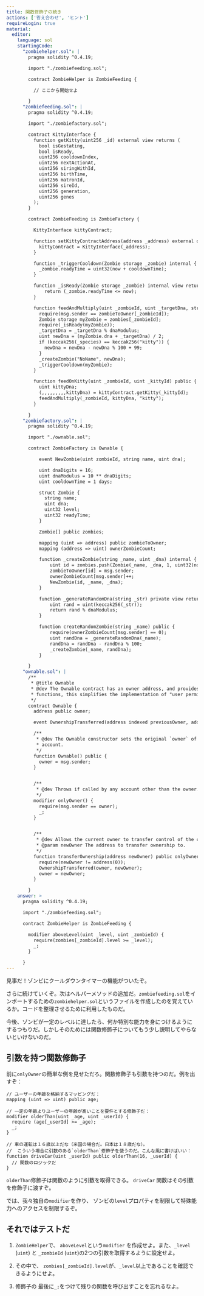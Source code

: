 ```yaml
---
title: 関数修飾子の続き
actions: ['答え合わせ', 'ヒント']
requireLogin: true
material:
  editor:
    language: sol
    startingCode:
      "zombiehelper.sol": |
        pragma solidity ^0.4.19;

        import "./zombiefeeding.sol";

        contract ZombieHelper is ZombieFeeding {

          // ここから開始せよ

        }
      "zombiefeeding.sol": |
        pragma solidity ^0.4.19;

        import "./zombiefactory.sol";

        contract KittyInterface {
          function getKitty(uint256 _id) external view returns (
            bool isGestating,
            bool isReady,
            uint256 cooldownIndex,
            uint256 nextActionAt,
            uint256 siringWithId,
            uint256 birthTime,
            uint256 matronId,
            uint256 sireId,
            uint256 generation,
            uint256 genes
          );
        }

        contract ZombieFeeding is ZombieFactory {

          KittyInterface kittyContract;

          function setKittyContractAddress(address _address) external onlyOwner {
            kittyContract = KittyInterface(_address);
          }

          function _triggerCooldown(Zombie storage _zombie) internal {
            _zombie.readyTime = uint32(now + cooldownTime);
          }

          function _isReady(Zombie storage _zombie) internal view returns (bool) {
              return (_zombie.readyTime <= now);
          }

          function feedAndMultiply(uint _zombieId, uint _targetDna, string _species) internal {
            require(msg.sender == zombieToOwner[_zombieId]);
            Zombie storage myZombie = zombies[_zombieId];
            require(_isReady(myZombie));
            _targetDna = _targetDna % dnaModulus;
            uint newDna = (myZombie.dna + _targetDna) / 2;
            if (keccak256(_species) == keccak256("kitty")) {
              newDna = newDna - newDna % 100 + 99;
            }
            _createZombie("NoName", newDna);
            _triggerCooldown(myZombie);
          }

          function feedOnKitty(uint _zombieId, uint _kittyId) public {
            uint kittyDna;
            (,,,,,,,,,kittyDna) = kittyContract.getKitty(_kittyId);
            feedAndMultiply(_zombieId, kittyDna, "kitty");
          }

        }
      "zombiefactory.sol": |
        pragma solidity ^0.4.19;

        import "./ownable.sol";

        contract ZombieFactory is Ownable {

            event NewZombie(uint zombieId, string name, uint dna);

            uint dnaDigits = 16;
            uint dnaModulus = 10 ** dnaDigits;
            uint cooldownTime = 1 days;

            struct Zombie {
              string name;
              uint dna;
              uint32 level;
              uint32 readyTime;
            }

            Zombie[] public zombies;

            mapping (uint => address) public zombieToOwner;
            mapping (address => uint) ownerZombieCount;

            function _createZombie(string _name, uint _dna) internal {
                uint id = zombies.push(Zombie(_name, _dna, 1, uint32(now + cooldownTime))) - 1;
                zombieToOwner[id] = msg.sender;
                ownerZombieCount[msg.sender]++;
                NewZombie(id, _name, _dna);
            }

            function _generateRandomDna(string _str) private view returns (uint) {
                uint rand = uint(keccak256(_str));
                return rand % dnaModulus;
            }

            function createRandomZombie(string _name) public {
                require(ownerZombieCount[msg.sender] == 0);
                uint randDna = _generateRandomDna(_name);
                randDna = randDna - randDna % 100;
                _createZombie(_name, randDna);
            }

        }
      "ownable.sol": |
        /**
         * @title Ownable
         * @dev The Ownable contract has an owner address, and provides basic authorization control
         * functions, this simplifies the implementation of "user permissions".
         */
        contract Ownable {
          address public owner;

          event OwnershipTransferred(address indexed previousOwner, address indexed newOwner);

          /**
           * @dev The Ownable constructor sets the original `owner` of the contract to the sender
           * account.
           */
          function Ownable() public {
            owner = msg.sender;
          }


          /**
           * @dev Throws if called by any account other than the owner.
           */
          modifier onlyOwner() {
            require(msg.sender == owner);
            _;
          }


          /**
           * @dev Allows the current owner to transfer control of the contract to a newOwner.
           * @param newOwner The address to transfer ownership to.
           */
          function transferOwnership(address newOwner) public onlyOwner {
            require(newOwner != address(0));
            OwnershipTransferred(owner, newOwner);
            owner = newOwner;
          }

        }
    answer: >
      pragma solidity ^0.4.19;

      import "./zombiefeeding.sol";

      contract ZombieHelper is ZombieFeeding {

        modifier aboveLevel(uint _level, uint _zombieId) {
          require(zombies[_zombieId].level >= _level);
          _;
        }

      }
---
```


見事だ！ゾンビにクールダウンタイマーの機能がついたぞ。

さらに続けていくぞ。次はヘルパーメソッドの追加だ。`zombiefeeding.sol`をインポートするための`zombiehelper.sol`というファイルを作成したのを覚えているか。コードを整理させるために利用したものだ。

今後、ゾンビが一定のレベルに達したら、何か特別な能力を身につけるようにするつもりだ。しかしそのためには関数修飾子についてもう少し説明してやらないといけないのだ。

## 引数を持つ関数修飾子

前に`onlyOwner`の簡単な例を見せただろ。関数修飾子も引数を持つのだ。例を出すぞ：

```
// ユーザーの年齢を格納するマッピングだ：
mapping (uint => uint) public age;

// 一定の年齢よりユーザーの年齢が高いことを要件とする修飾子だ：
modifier olderThan(uint _age, uint _userId) {
  require (age[_userId] >= _age);
  _;
}

// 車の運転は１６歳以上だな（米国の場合だ。日本は１８歳だな）。
//  こういう場合に引数のある`olderThan`修飾子を使うのだ。こんな風に書けばいい：
function driveCar(uint _userId) public olderThan(16, _userId) {
  // 関数のロジックだ
}
```

`olderThan`修飾子は関数のように引数を取得できる。 `driveCar` 関数はその引数を修飾子に渡すぞ。

では、我々独自の`modifier`を作り、 ゾンビの`level`プロパティを制限して特殊能力へのアクセスを制限するぞ。


## それではテストだ

1. `ZombieHelper`で、 `aboveLevel`という`modifier` を作成せよ。また、`_level` (`uint`) と `_zombieId` (`uint`)の2つの引数を取得するように設定せよ。

2. その中で、 `zombies[_zombieId].level`が、`_level`以上であることを確認できるようにせよ。

3. 修飾子の 最後に`_;`をつけて残りの関数を呼び出すことを忘れるなよ。


